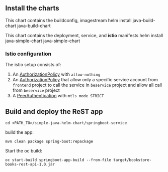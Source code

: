 ## Install the charts

This chart contains the buildconfig, imagestream
    helm install java-build-chart java-build-chart

This chart contains the deployment, service, and **istio** manifests
    helm install java-simple-chart java-simple-chart

### Istio configuration

The istio setup consists of:

1. An [AuthorizationPolicy](../../main/setup-beservices/simple-java-helm-chart/java-simple-chart/templates/istio/allow-nothing.yaml) with ```allow-nothing```
2. An [AuthorizationPolicy](../../tree/main/setup-beservices/simple-java-helm-chart/java-simple-chart/templates/istio/authorization-caller.yaml) that allow only a specific service account from ```frontend``` project to call the service in ```beservice``` project and allow all call from ```beservice``` project
3. A [PeerAuthentication](../../tree/main/setup-beservices/simple-java-helm-chart/java-simple-chart/templates/istio/istio-peer-auth.yaml) with ```mtls mode STRICT```

## Build and deploy the ReST app

    cd <PATH_TO>/simple-java-helm-chart/springboot-service

build the app:

    mvn clean package spring-boot:repackage

Start the oc build:
  
    oc start-build springboot-app-build --from-file target/bookstore-books-rest-api-1.0.jar
